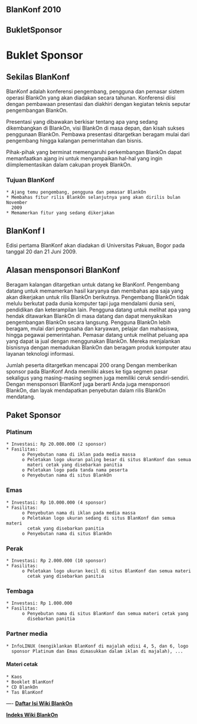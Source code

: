 ## BlanKonf 2010  
## BukletSponsor


# Buklet Sponsor



## Sekilas BlanKonf

  BlanKonf adalah konferensi pengembang, pengguna dan pemasar sistem operasi
BlankOn yang akan diadakan secara tahunan. Konferensi diisi dengan pembawaan
presentasi dan diakhiri dengan kegiatan teknis seputar pengembangan BlankOn.

  Presentasi yang dibawakan berkisar tentang apa yang sedang dikembangkan di
BlankOn, visi BlankOn di masa depan, dan kisah sukses penggunaan BlankOn.
Pembawa presentasi ditargetkan beragam mulai dari pengembang hingga kalangan
pemerintahan dan bisnis.

  Pihak-pihak yang berminat memengaruhi perkembangan BlankOn dapat memanfaatkan
ajang ini untuk menyampaikan hal-hal yang ingin diimplementasikan dalam cakupan
proyek BlankOn.


### Tujuan BlanKonf
    * Ajang temu pengembang, pengguna dan pemasar BlankOn
    * Membahas fitur rilis BlankOn selanjutnya yang akan dirilis bulan November
      2009
    * Memamerkan fitur yang sedang dikerjakan


## BlanKonf I

Edisi pertama BlanKonf akan diadakan di Universitas Pakuan, Bogor pada tanggal
20 dan 21 Juni 2009.


## Alasan mensponsori BlanKonf

  Beragam kalangan ditargetkan untuk datang ke BlanKonf. Pengembang datang untuk
memamerkan hasil karyanya dan membahas apa saja yang akan dikerjakan untuk
rilis BlankOn berikutnya. 
  Pengembang BlankOn tidak melulu berkutat pada dunia
komputer tapi juga mendalami dunia seni, pendidikan dan keterampilan lain.
Pengguna datang untuk melihat apa yang hendak ditawarkan BlankOn di masa datang
dan dapat menyaksikan pengembangan BlankOn secara langsung.
  Pengguna BlankOn lebih beragam, mulai dari pengusaha dan karyawan, pelajar dan mahasiswa, hingga
pegawai pemerintahan.
  Pemasar datang untuk melihat peluang apa yang dapat ia jual dengan menggunakan
BlankOn. Mereka menjalankan bisnisnya dengan memadukan BlankOn dan beragam
produk komputer atau layanan teknologi informasi.

  Jumlah peserta ditargetkan mencapai 200 orang
Dengan memberikan sponsor pada BlanKonf Anda memiliki akses ke tiga segmen
pasar sekaligus yang masing-masing segmen juga memiliki ceruk sendiri-sendiri.
Dengan mensponsori BlanKonf juga berarti Anda juga mensponsori BlankOn, dan
layak mendapatkan penyebutan dalam rilis BlankOn mendatang.


## Paket Sponsor
### Platinum
    * Investasi: Rp 20.000.000 (2 sponsor)
    * Fasilitas:
          o Penyebutan nama di iklan pada media massa
          o Peletakan logo ukuran paling besar di situs BlanKonf dan semua
            materi cetak yang disebarkan panitia
          o Peletakan logo pada tanda nama peserta
          o Penyebutan nama di situs BlankOn

### Emas
    * Investasi: Rp 10.000.000 (4 sponsor)
    * Fasilitas:
          o Penyebutan nama di iklan pada media massa
          o Peletakan logo ukuran sedang di situs BlanKonf dan semua materi
            cetak yang disebarkan panitia
          o Penyebutan nama di situs BlankOn

### Perak
    * Investasi: Rp 2.000.000 (10 sponsor)
    * Fasilitas:
          o Peletakan logo ukuran kecil di situs BlanKonf dan semua materi
            cetak yang disebarkan panitia

### Tembaga
    * Investasi: Rp 1.000.000
    * Fasilitas:
          o Penyebutan nama di situs BlanKonf dan semua materi cetak yang
            disebarkan panitia

### Partner media
    * InfoLINUX (mengiklankan BlanKonf di majalah edisi 4, 5, dan 6, logo
      sponsor Platinum dan Emas dimasukkan dalam iklan di majalah), ...

#### Materi cetak
    * Kaos
    * Booklet BlanKonf
    * CD BlankOn
    * Tas BlanKonf

—-
[**Daftar Isi Wiki BlankOn**](/wiki/DaftarIsi/index.html)

[**Indeks Wiki BlankOn**](/wiki/Indeks.html)





